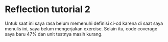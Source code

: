 # Reflection tutorial 2
<p>Untuk saat ini saya rasa belum memenuhi definisi ci-cd karena di saat saya menulis ini, saya belum mengerjakan exercise. Selain itu, code coverage saya baru 47% dan unit testnya masih kurang.</p>
